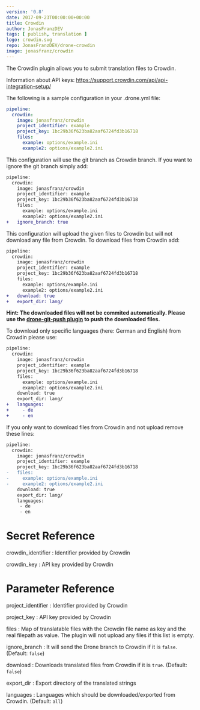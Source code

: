 ```yaml
---
version: '0.8'
date: 2017-09-23T00:00:00+00:00
title: Crowdin
author: JonasFranzDEV
tags: [ publish, translation ]
logo: crowdin.svg
repo: JonasFranzDEV/drone-crowdin
image: jonasfranz/crowdin
---
```


The Crowdin plugin allows you to submit translation files to Crowdin.

Information about API keys: https://support.crowdin.com/api/api-integration-setup/

The following is a sample configuration in your .drone.yml file:

```yaml
pipeline:
  crowdin:
    image: jonasfranz/crowdin
    project_identifier: example
    project_key: 1bc29b36f623ba82aaf6724fd3b16718
    files:
      example: options/example.ini
      example2: options/example2.ini
```

This configuration will use the git branch as Crowdin branch. If you want to ignore the git branch simply add:

```diff
pipeline:
  crowdin:
    image: jonasfranz/crowdin
    project_identifier: example
    project_key: 1bc29b36f623ba82aaf6724fd3b16718
    files:
      example: options/example.ini
      example2: options/example2.ini
+   ignore_branch: true
```

This configuration will upload the given files to Crowdin but will not download any file from Crowdin. To download files from Crowdin add:

```diff
pipeline:
  crowdin:
    image: jonasfranz/crowdin
    project_identifier: example
    project_key: 1bc29b36f623ba82aaf6724fd3b16718
    files:
      example: options/example.ini
      example2: options/example2.ini
+   download: true
+   export_dir: lang/
```

**Hint: The downloaded files will not be commited automatically. Please use the [drone-git-push plugin](https://github.com/appleboy/drone-git-push) to push the downloaded files.**

To download only specific languages (here: German and English) from Crowdin please use:

```diff
pipeline:
  crowdin:
    image: jonasfranz/crowdin
    project_identifier: example
    project_key: 1bc29b36f623ba82aaf6724fd3b16718
    files:
      example: options/example.ini
      example2: options/example2.ini
    download: true
    export_dir: lang/
+   languages:
+     - de
+     - en
```


If you only want to download files from Crowdin and not upload remove these lines:
```diff
pipeline:
  crowdin:
    image: jonasfranz/crowdin
    project_identifier: example
    project_key: 1bc29b36f623ba82aaf6724fd3b16718
-   files:
-     example: options/example.ini
-     example2: options/example2.ini
    download: true
    export_dir: lang/
    languages:
     - de
     - en
```

# Secret Reference

crowdin_identifier
: Identifier provided by Crowdin

crowdin_key
: API key provided by Crowdin

# Parameter Reference

project_identifier
: Identifier provided by Crowdin

project_key
: API key provided by Crowdin

files
: Map of translatable files with the Crowdin file name as key and the real filepath as value. The plugin will not upload any files if this list is empty.

ignore_branch
: It will send the Drone branch to Crowdin if it is `false`. (Default: `false`)

download
: Downloads translated files from Crowdin if it is `true`. (Default: `false`)

export_dir
: Export directory of the translated strings

languages
: Languages which should be downloaded/exported from Crowdin. (Default: `all`)

